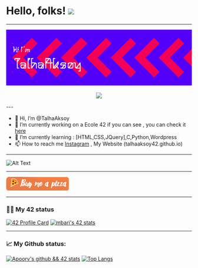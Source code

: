 # Hello, folks! <img src="https://github.com/barimehdi77/barimehdi77/blob/main/wave.gif" width="30px">
---

![Header.png](https://github.com/TalhaAksoy/TalhaAksoy/blob/main/header(1).jpg)
<p align="center"><img align="center" src="https://komarev.com/ghpvc/?username=TalhaAksoy&&color=blue&style=flat-square"></p>
---

- 👋 Hi, I’m @TalhaAksoy
- 🔭 I’m currently working on a Ecole 42 if you can see , you can check it [here](https://github.com/TalhaAksoy)
- 🌱 I’m currently learning : [HTML,CSS,JQuery],C,Python,Wordpress
- 📫 How to reach me [Instagram](https://www.instagram.com/tlhksy3/) , My Website (talhaaksoy42.github.io)

---

![Alt Text](https://github.com/TalhaAksoy/TalhaAksoy/blob/main/giphy.gif)

---

[!["Buy Me A Pizza"](https://github.com/Fatihcloud/Fatihcloud/blob/main/orange_img(1).png)](https://www.buymeacoffee.com/TalhaAksoy)

---

### 👨‍💻 My 42 status
[![42 Profile Card](https://1337-readme.vercel.app/api/profile?dark=true&login=saksoy)](https://profile.intra.42.fr/users/saksoy)
[![mbari's 42 stats](https://badge42.herokuapp.com/api/stats/saksoy?cursus=C%20reloaded)](https://profile.intra.42.fr/users/saksoy)

---

### 📈 My Github status:
[![Apoorv's github && 42 stats](https://github-readme-stats.vercel.app/api?username=TalhaAksoy&show_icons=true&theme=radical)](https://github.com/TalhaAksoy)
[![Top Langs](https://github-readme-stats.vercel.app/api/top-langs/?username=TalhaAksoy&layout=compact&theme=radical)](https://github.com/TalhaAksoy)

<!---
TalhaAksoy/TalhaAksoy is a ✨ special ✨ repository because its `README.md` (this file) appears on your GitHub profile.
You can click the Preview link to take a look at your changes.
--->
